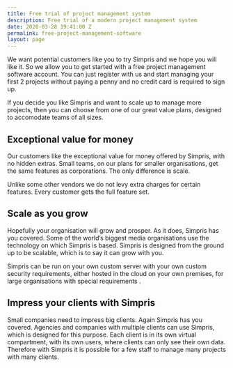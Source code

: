 ```yaml
---
title: Free trial of project management system
description: Free trial of a modern project management system
date: 2020-03-28 19:41:00 Z
permalink: free-project-management-software
layout: page
---
```


We want potential customers like you to try Simpris and we hope you will like it. So we allow you to get started with a free project management software account. You can just register with us and start managing your first 2 projects without paying a penny and no credit card is required to sign up.

If you decide you like Simpris and want to scale up to manage more projects, then you can choose from one of our great value plans, designed to accomodate teams of all sizes.

## Exceptional value for money
Our customers like the exceptional value for money offered by Simpris, with no hidden extras. Small teams, on our plans for smaller organisations, get the same features as corporations. The only difference is scale.

Unlike some other vendors we do not levy extra charges for certain features. Every customer gets the full feature set.

## Scale as you grow
Hopefully your organisation will grow and prosper. As it does, Simpris has you covered. Some of the world’s biggest media organisations use the technology on which Simpris is based. Simpris is designed from the ground up to be scalable, which is to say it can grow with you.

Simpris can be run on your own custom server with your own custom security requirements, either hosted in the cloud on your own premises, for large organisations with special requirements .

## Impress your clients with Simpris
Small companies need to impress big clients. Again Simpris has you covered. Agencies and companies with multiple clients can use Simpris, which  is designed for this purpose. Each client is in its own virtual compartment, with its own users, where clients can only see their own data. Therefore with Simpris it is possible for a few staff to manage many projects with many clients.